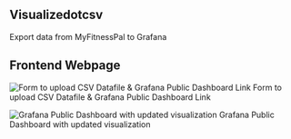 ## Visualizedotcsv
Export data from MyFitnessPal to Grafana

## Frontend Webpage

![Form to upload CSV Datafile & Grafana Public Dashboard Link](https://github.com/AdiAkhileshSingh15/Visualizedotcsv/assets/96688318/999dea96-1118-4543-adc6-2b055445c7ba)
Form to upload CSV Datafile & Grafana Public Dashboard Link


![Grafana Public Dashboard with updated visualization](https://github.com/AdiAkhileshSingh15/Visualizedotcsv/assets/96688318/be8a29a0-cfd7-4a53-9248-bd4ad17407eb)
Grafana Public Dashboard with updated visualization
